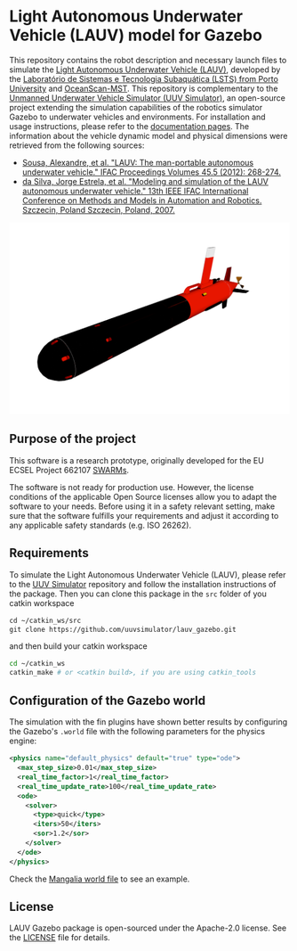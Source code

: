 # Light Autonomous Underwater Vehicle (LAUV) model for Gazebo

This repository contains the robot description and necessary launch files to
simulate the [Light Autonomous Underwater Vehicle (LAUV)](http://www.oceanscan-mst.com/), developed by the [Laboratório de Sistemas e Tecnologia Subaquática (LSTS) from Porto University](https://www.lsts.pt/) and [OceanScan-MST](http://www.oceanscan-mst.com/).
This repository is complementary to the [Unmanned Underwater Vehicle Simulator (UUV Simulator)](https://github.com/uuvsimulator/uuv_simulator),
an open-source project extending the simulation capabilities of the robotics
simulator Gazebo to underwater vehicles and environments. For installation and
usage instructions, please refer to the [documentation pages](https://uuvsimulator.github.io/).
The information about the vehicle dynamic model and physical dimensions were retrieved from the following
sources:

* [Sousa, Alexandre, et al. "LAUV: The man-portable autonomous underwater vehicle." IFAC Proceedings Volumes 45.5 (2012): 268-274.](https://www.sciencedirect.com/science/article/pii/S1474667016306140)
* [da Silva, Jorge Estrela, et al. "Modeling and simulation of the LAUV autonomous underwater vehicle." 13th IEEE IFAC International Conference on Methods and Models in Automation and Robotics. Szczecin, Poland Szczecin, Poland, 2007.](http://ave.dee.isep.ipp.pt/~jes/english/publications/mmar07.pdf)

![LAUV](lauv.png)

## Purpose of the project

This software is a research prototype, originally developed for the EU ECSEL
Project 662107 [SWARMs](http://swarms.eu/).

The software is not ready for production use. However, the license conditions of the
applicable Open Source licenses allow you to adapt the software to your needs.
Before using it in a safety relevant setting, make sure that the software
fulfills your requirements and adjust it according to any applicable safety
standards (e.g. ISO 26262).

## Requirements

To simulate the Light Autonomous Underwater Vehicle (LAUV), please refer to the [UUV Simulator](https://github.com/uuvsimulator/uuv_simulator)
repository and follow the installation instructions of the package. Then you can clone
this package in the `src` folder of you catkin workspace

```
cd ~/catkin_ws/src
git clone https://github.com/uuvsimulator/lauv_gazebo.git
```

and then build your catkin workspace

```bash
cd ~/catkin_ws
catkin_make # or <catkin build>, if you are using catkin_tools
```

## Configuration of the Gazebo world

The simulation with the fin plugins have shown better results by configuring
the Gazebo's `.world` file with the following parameters for the physics engine:

```xml
<physics name="default_physics" default="true" type="ode">
  <max_step_size>0.01</max_step_size>
  <real_time_factor>1</real_time_factor>
  <real_time_update_rate>100</real_time_update_rate>
  <ode>
    <solver>
      <type>quick</type>
      <iters>50</iters>
      <sor>1.2</sor>
    </solver>
  </ode>
</physics>
```

Check the [Mangalia world file](https://github.com/uuvsimulator/uuv_simulator/blob/master/uuv_descriptions/worlds/mangalia.world) to see an example.

## License

LAUV Gazebo package is open-sourced under the Apache-2.0 license. See the
[LICENSE](LICENSE) file for details.
